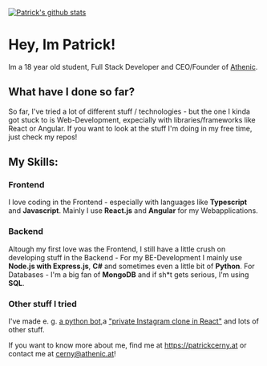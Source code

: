 [![Patrick's github stats](https://github-readme-stats.vercel.app/api?username=patrickcerny)](https://github.com/patrickcerny/)

# Hey, Im Patrick!
Im a 18 year old student, Full Stack Developer and CEO/Founder of [Athenic](https://athenic.at).

## What have I done so far?
So far, I've tried a lot of different stuff / technologies - but the one I kinda got stuck to is Web-Development, expecially with libraries/frameworks like React or Angular. If you want to look at the stuff I'm doing in my free time, just check my repos!

## My Skills:
### Frontend
I love coding in the Frontend - especially with languages like **Typescript** and **Javascript**. Mainly I use **React.js** and **Angular** for my Webapplications.

### Backend
Altough my first love was the Frontend, I still have a little crush on developing stuff in the Backend - For my BE-Development I mainly use **Node.js with Express.js**, **C#** and sometimes even a little bit of **Python**. For Databases - I'm a big fan of **MongoDB** and if sh\*t gets serious, I'm using **SQL**.

### Other stuff I tried
I've made e. g. [a python bot](https://github.com/patrickcerny/typewriterBot),a ["private Instagram clone in React"](https://github.com/patrickcerny/friendstagram) and lots of other stuff. 
  
If you want to know more about me, find me at https://patrickcerny.at or contact me at cerny@athenic.at!
